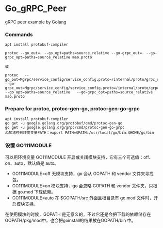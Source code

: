 # Go_gRPC_Peer
gRPC peer example by Golang


### Commands

```
apt install protobuf-compiler
```

```
protoc --go_out=. --go_opt=paths=source_relative --go-grpc_out=. --go-grpc_opt=paths=source_relative mao.proto

或

protoc   --go_out=Mgrpc/service_config/service_config.proto=/internal/proto/grpc_service_config:.   --go-grpc_out=Mgrpc/service_config/service_config.proto=/internal/proto/grpc_service_config:.   --go_opt=paths=source_relative   --go-grpc_opt=paths=source_relative mao.proto
```

### Prepare for protoc, protoc-gen-go, protoc-gen-go-grpc

```
apt install protobuf-compiler
go get -u google.golang.org/protobuf/cmd/protoc-gen-go
go get -u google.golang.org/grpc/cmd/protoc-gen-go-grpc
添加路径到环境变量PATH：export PATH=$PATH:/usr/local/go/bin:$HOME/go/bin
```

### 设置 GO111MODULE
可以用环境变量 GO111MODULE 开启或关闭模块支持，它有三个可选值：off、on、auto，默认值是 auto。

* GO111MODULE=off 无模块支持，go 会从 GOPATH 和 vendor 文件夹寻找包。
* GO111MODULE=on 模块支持，go 会忽略 GOPATH 和 vendor 文件夹，只根据 go.mod 下载依赖。
* GO111MODULE=auto 在 $GOPATH/src 外面且根目录有 go.mod 文件时，开启模块支持。

在使用模块的时候，GOPATH 是无意义的，不过它还是会把下载的依赖储存在 GOPATH/pkg/mod中，也会把goinstall的结果放在GOPATH/bin 中。
